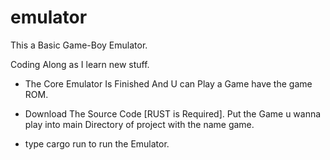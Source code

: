 # emulator

This a Basic Game-Boy Emulator. 

Coding Along as I learn new stuff.

- The Core Emulator Is Finished And U can Play a Game have the game ROM.

- Download The Source Code [RUST is Required]. Put the Game u wanna play into main Directory of project with the name game.

- type cargo run to run the Emulator.